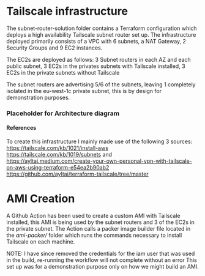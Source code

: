 # Tailscale infrastructure

The subnet-router-solution folder contains a Terraform configuration which deploys a high availability Tailscale subnet router set up.
The infrastructure deployed primarily consists of a VPC with 6 subnets, a NAT Gateway, 2 Security Groups and 9 EC2 instances.

The EC2s are deployed as follows:
3 Subnet routers in each AZ and each public subnet, 3 EC2s in the privates subnets with Tailscale installed, 3 EC2s in the private subnets without Tailscale

The subnet routers are advertising 5/6 of the subnets, leaving 1 completely isolated in the eu-west-1c private subnet, this is by design for demonstration purposes.

### Placeholder for Architecture diagram

#### References
To create this infrastructure I mainly made use of the following 3 sources:
https://tailscale.com/kb/1021/install-aws
https://tailscale.com/kb/1019/subnets
and
https://ayltai.medium.com/create-your-own-personal-vpn-with-tailscale-on-aws-using-terraform-e54ea2b90ab2
https://github.com/ayltai/terraform-tailscale/tree/master

# AMI Creation

A Github Action has been used to create a custom AMI with Tailscale installed, this AMI is being used by the subnet routers and 3 of the EC2s in the private subnet.
The Action calls a packer image builder file located in the *ami-packer/* folder which runs the commands necessary to install Tailscale on each machine.

NOTE: I have since removed the credentials for the iam user that was used in the build, re-running the workflow will not complete without an error
This set up was for a demonstration purpose only on how we might build an AMI.
